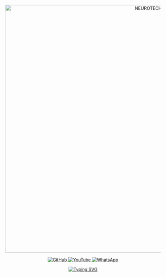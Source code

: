 <p align="center">
  <img src="https://i.ibb.co/gZCRDV6x/Whats-App-Image-2025-05-30-at-13-08-32-53869e27.jpg" alt="NEUROTECH-XMD Banner" width="1000" height="800">
</p>

<p align="center">
  <a href="https://github.com/Allamano774/NEUROTECH-XMD">
    <img title="GitHub" src="https://img.shields.io/badge/NEUROTECH--XMD-blue?style=for-the-badge&logo=github">
  </a>
  <a href="https://www.youtube.com/@Neurotech-xmd">
    <img title="YouTube" src="https://img.shields.io/badge/YouTube Channel-darkred?style=for-the-badge&logo=youtube">
  </a>
  <a href="https://wa.me/254785760507">
    <img title="WhatsApp" src="https://img.shields.io/badge/Contact Me-darkgreen?style=for-the-badge&logo=whatsapp">
  </a>
</p>

<p align="center">
  <a href="https://git.io/typing-svg">
    <img src="https://readme-typing-svg.herokuapp.com?font=Rockstar-ExtraBold&size=30&pause=1000&color=0000FF&center=true&vCenter=true&width=815&height=60&lines=Empowering+Neurotechnology+Innovation" alt="Typing SVG">
  </a>
</p>

